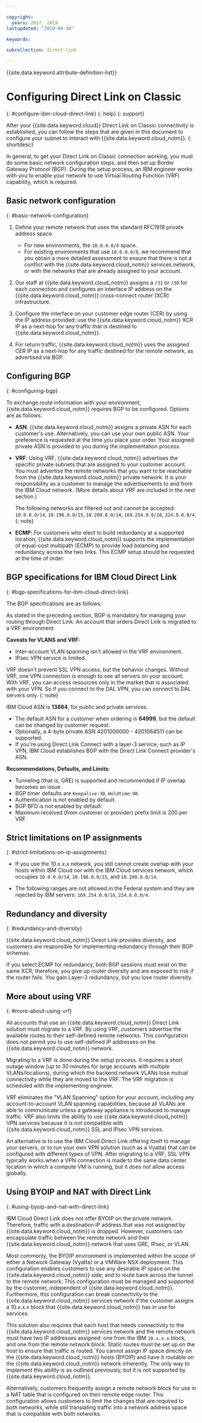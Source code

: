 ```yaml
---

copyright:
  years: 2017, 2019
lastupdated: "2019-04-30"

keywords:

subcollection: direct-link

---
```


{{site.data.keyword.attribute-definition-list}}

# Configuring Direct Link on Classic
{: #configure-ibm-cloud-direct-link}
{: help}
{: support}

After your {{site.data.keyword.cloud}} Direct Link on Classic connectivity is established, you can follow the steps that are given in this document to configure your subnet to interact with {{site.data.keyword.cloud_notm}}.
{: shortdesc}

In general, to get your Direct Link on Classic connection working, you must do some basic network configuration steps, and then set up Border Gateway Protocol (BGP). During the setup process, an IBM engineer works with you to enable your network to use Virtual Routing Function (VRF) capability, which is required.

## Basic network configuration
{: #basic-network-configuration}

1. Define your remote network that uses the standard RFC1918 private address space.
   * For new environments, the `10.0.0.0/8` space.
   * For existing environments that use `10.0.0.0/8`, we recommend that you obtain a more detailed assessment to ensure that there is not a conflict with the {{site.data.keyword.cloud_notm}} services network, or with the networks that are already assigned to your account.

1. Our staff at {{site.data.keyword.cloud_notm}} assigns a `/31` or `/30` for each connection and configures an interface IP address on the {{site.data.keyword.cloud_notm}} cross-connect router (XCR) infrastructure.  

1. Configure the interface on your customer edge router (CER) by using the IP address provided: use the {{site.data.keyword.cloud_notm}} XCR IP as a next-hop for any traffic that is destined to {{site.data.keyword.cloud_notm}}.

1. For return traffic, {{site.data.keyword.cloud_notm}} uses the assigned CER IP as a next-hop for any traffic destined for the remote network, as advertised via BGP.

## Configuring BGP
{: #configuring-bgp}

To exchange route information with your environment, {{site.data.keyword.cloud_notm}} requires BGP to be configured. Options are as follows:

* **ASN**: {{site.data.keyword.cloud_notm}} assigns a private ASN for each customer's use. Alternatively, you can use your own public ASN. Your preference is requested at the time you place your order. Your assigned private ASN is provided to you during the implementation process.

* **VRF**: Using VRF, {{site.data.keyword.cloud_notm}} advertises the specific private subnets that are assigned to your customer account. You must advertise the remote networks that you want to be reachable from the {{site.data.keyword.cloud_notm}} private network. It is your responsibility as a customer to manage the advertisements to and from the IBM Cloud network. (More details about VRF are included in the next section.)

   The following networks are filtered out and cannot be accepted: `10.0.0.0/14`, `10.198.0.0/15`, `10.200.0.0/14`, `169.254.0.0/16`, `224.0.0.0/4`.
   {: note}

* **ECMP**: For customers who elect to build redundancy at a supported location, {{site.data.keyword.cloud_notm}} supports the implementation of equal-cost multipath (ECMP) to provide load balancing and redundancy across the two links. This ECMP setup should be requested at the time of order.

## BGP specifications for IBM Cloud Direct Link
{: #bgp-specifications-for-ibm-cloud-direct-link}

The BGP specifications are as follows:

As stated in the preceding section, BGP is mandatory for managing your routing through Direct Link. An account that orders Direct Link is migrated to a VRF environment.

**Caveats for VLANS and VRF:**
* Inter-account VLAN spanning isn't allowed in the VRF environment.
* IPsec VPN service is limited.

VRF doesn't prevent SSL VPN access, but the behavior changes. Without VRF, one VPN connection is enough to see all servers on your account. With VRF, you can access resources only in the market that is associated with your VPN. So if you connect to the DAL VPN, you can connect to DAL servers only.
{: note}

IBM Cloud ASN is **13884**, for public and private services.
* The default ASN for a customer when ordering is **64999**, but the default can be changed by customer request.
* Optionally, a 4-byte private ASN 4201000000 - 4201064511 can be supported.
* If you're using Direct Link Connect with a layer-3 service, such as IP VPN, IBM Cloud establishes BGP with the Direct Link Connect provider's ASN.

**Recommendations, Defaults, and Limits:**

* Tunneling (that is, GRE) is supported and recommended if IP overlap becomes an issue.
* BGP timer defaults are `Keepalive:30`, `Holdtime:90`.
* Authentication is not enabled by default.
* BGP BFD is not enabled by default.
* Maximum received (from customer or provider) prefix limit is 200 per VRF.

## Strict limitations on IP assignments
{: #strict-limitations-on-ip-assignments}

* If you use the 10.x.x.x network, you still cannot create overlap with your hosts within IBM Cloud nor with the IBM Cloud services network, which occupies `10.0.0.0/14`, `10.198.0.0/15`, and `10.200.0.0/14`.  

* The following ranges are not allowed in the Federal system and they are rejected by IBM servers: `169.254.0.0/16`, `224.0.0.0/4`.

## Redundancy and diversity
{: #redundancy-and-diversity}

{{site.data.keyword.cloud_notm}} Direct Link provides diversity, and customers are responsible for implementing redundancy through their BGP schemas.

If you select ECMP for redundancy, both BGP sessions must exist on the same XCR; therefore, you give up router diversity and are exposed to risk if the router fails. You gain Layer-3 redundancy, but you lose router diversity.

## More about using VRF
{: #more-about-using-vrf}

All accounts that use an {{site.data.keyword.cloud_notm}} Direct Link solution must migrate to a VRF. By using VRF, customers advertise the available routes to their self-defined remote networks. This configuration does not permit you to use self-defined IP addresses on the {{site.data.keyword.cloud_notm}} network.

Migrating to a VRF is done during the setup process. It requires a short outage window (up to 30 minutes for large accounts with multiple VLANs/locations), during which the backend network VLANs lose mutual connectivity while they are moved to the VRF. The VRF migration is scheduled with the implementing engineer.

VRF eliminates the "VLAN Spanning" option for your account, including any account-to-account VLAN spanning capabilities, because all VLANs are able to communicate unless a gateway appliance is introduced to manage traffic. VRF also limits the ability to use {{site.data.keyword.cloud_notm}} VPN services because it is not compatible with {{site.data.keyword.cloud_notm}} SSL and IPsec VPN services.   

An alternative is to use the IBM Cloud Direct Link offering itself to manage your servers, or to run your own VPN solution (such as a Vyatta) that can be configured with different types of VPN. After migrating to a VRF, SSL VPN typically works when a VPN connection is made to the same data center location in which a compute VM is running, but it does not allow access globally.

## Using BYOIP and NAT with Direct Link
{: #using-byoip-and-nat-with-direct-link}

IBM Cloud Direct Link does not offer BYOIP on the private network. Therefore, traffic with a destination IP address that was not assigned by {{site.data.keyword.cloud_notm}} is dropped. However, customers can encapsulate traffic between the remote network and their {{site.data.keyword.cloud_notm}} network that uses GRE, IPsec, or VLAN.  

Most commonly, the BYOIP environment is implemented within the scope of either a Network Gateway (Vyatta) or a VMWare NSX deployment. This configuration enables customers to use any desirable IP space on the {{site.data.keyword.cloud_notm}} side, and to route back across the tunnel to the remote network. This configuration must be managed and supported by the customer, independent of {{site.data.keyword.cloud_notm}}. Furthermore, this configuration can break connectivity to the {{site.data.keyword.cloud_notm}} services network if the customer assigns a 10.x.x.x block that {{site.data.keyword.cloud_notm}} has in use for services.

This solution also requires that each host that needs connectivity to the {{site.data.keyword.cloud_notm}} services network and the remote network must have two IP addresses assigned: one from the IBM `10.x.x.x` block, and one from the remote network block. Static routes must be set up on the host to ensure that traffic is routed. You cannot assign IP space directly on the {{site.data.keyword.cloud_notm}} hosts (BYOIP) and have it routable on the {{site.data.keyword.cloud_notm}} network inherently. The only way to implement this ability is as outlined previously, but it is not supported by {{site.data.keyword.cloud_notm}}.

Alternatively, customers frequently assign a remote network block for use in a NAT table that is configured on their remote edge router. This configuration allows customers to limit the changes that are required to both networks, while still translating traffic into a network address space that is compatible with both networks.
